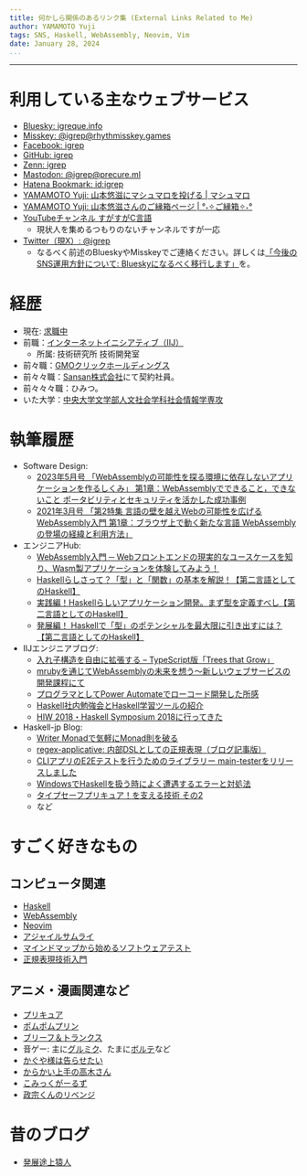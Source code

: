 ```yaml
---
title: 何かしら関係のあるリンク集 (External Links Related to Me)
author: YAMAMOTO Yuji
tags: SNS, Haskell, WebAssembly, Neovim, Vim
date: January 28, 2024
...
```

---

# 利用している主なウェブサービス

- [Bluesky: igreque.info](https://bsky.app/profile/igreque.info)
- [Misskey: \@igrep\@rhythmisskey.games](https://rhythmisskey.games/@igrep)
- [Facebook: igrep](https://www.facebook.com/igrep)
- [GitHub: igrep](https://github.com/igrep)
- [Zenn: igrep](https://zenn.dev/igrep)
- [Mastodon: \@igrep\@precure.ml](https://precure.ml/@igrep)
- [Hatena Bookmark: id:igrep](http://b.hatena.ne.jp/igrep/bookmark)
- [YAMAMOTO Yuji: 山本悠滋にマシュマロを投げる | マシュマロ](https://marshmallow-qa.com/igrep)
- [YAMAMOTO Yuji: 山本悠滋さんのご縁箱ページ | °˖✧ご縁箱✧˖°](https://goenbako.com/igrep)
- [YouTubeチャンネル すがすがC言語](https://www.youtube.com/channel/UCECj2wf_fmxcyiiPn0_pnsA)
    - 現状人を集めるつもりのないチャンネルですが一応
- [Twitter（現X）: \@igrep](https://twitter.com/igrep)
    - なるべく前述のBlueskyやMisskeyでご連絡ください。詳しくは[「今後のSNS運用方針について: Blueskyになるべく移行します」](/posts/2024/01-sns.html)を。

# 経歴

- 現在: [求職中](/posts/2024/04-iij-unknown.html)
- 前職：[インターネットイニシアティブ（IIJ）](https://www.iij.ad.jp/)
    - 所属: 技術研究所 技術開発室
- 前々職：[GMOクリックホールディングス](https://www.gmo-click.com/)
- 前々々職：[Sansan株式会社](http://www.sansan.com/)にて契約社員。
- 前々々々職：ひみつ。
- いた大学：[中央大学文学部人文社会学科社会情報学専攻](http://www.chuo-u.ac.jp/academics/faculties/letters/major/socio_info/)

# 執筆履歴

- Software Design:
    - [2023年5月号 「WebAssemblyの可能性を探る環境に依存しないアプリケーションを作るしくみ」 第1章：WebAssemblyでできること，できないこと ポータビリティとセキュリティを活かした成功事例](https://gihyo.jp/magazine/SD/archive/2023/202305)
    - [2021年3月号 「第2特集 言語の壁を越えWebの可能性を広げる WebAssembly入門 第1章：ブラウザ上で動く新たな言語 WebAssemblyの登場の経緯と利用方法」](https://gihyo.jp/magazine/SD/archive/2021/202103)
- エンジニアHub:
    - [WebAssembly入門 ─ Webフロントエンドの現実的なユースケースを知り、Wasm製アプリケーションを体験してみよう！](https://eh-career.com/engineerhub/entry/2022/07/04/093000)
    - [Haskellらしさって？「型」と「関数」の基本を解説！【第二言語としてのHaskell】](https://employment.en-japan.com/engineerhub/entry/2017/08/25/110000)
    - [実践編！Haskellらしいアプリケーション開発。まず型を定義すべし【第二言語としてのHaskell】](https://employment.en-japan.com/engineerhub/entry/2017/09/11/110000)
    - [発展編！ Haskellで「型」のポテンシャルを最大限に引き出すには？【第二言語としてのHaskell】](https://employment.en-japan.com/engineerhub/entry/2017/10/03/110000)
- IIJエンジニアブログ:
    - [入れ子構造を自由に拡張する – TypeScript版「Trees that Grow」](https://eng-blog.iij.ad.jp/archives/18900)
    - [mrubyを通じてWebAssemblyの未来を想う～新しいウェブサービスの開発課程にて](https://eng-blog.iij.ad.jp/archives/10875)
    - [プログラマとしてPower Automateでローコード開発した所感](https://eng-blog.iij.ad.jp/archives/6746)
    - [Haskell社内勉強会とHaskell学習ツールの紹介](https://eng-blog.iij.ad.jp/archives/3467)
    - [HIW 2018・Haskell Symposium 2018に行ってきた](https://eng-blog.iij.ad.jp/archives/2125)
- Haskell-jp Blog:
    - [Writer Monadで気軽にMonad則を破る](https://haskell.jp/blog/posts/2020/break-monad-law-with-writer.html)
    - [regex-applicative: 内部DSLとしての正規表現（ブログ記事版）](https://haskell.jp/blog/posts/2019/regex-applicative.html)
    - [CLIアプリのE2Eテストを行うためのライブラリー main-testerをリリースしました](https://haskell.jp/blog/posts/2018/main-tester.html)
    - [WindowsでHaskellを扱う時によく遭遇するエラーと対処法](https://haskell.jp/blog/posts/2017/windows-gotchas.html)
    - [タイプセーフプリキュア！を支える技術 その2](https://haskell.jp/blog/posts/2017/typesafe-precure2.html)
    - など


# すごく好きなもの

## コンピュータ関連

- [Haskell](http://www.haskell.org/haskellwiki/Haskell)
- [WebAssembly](https://webassembly.org/)
- [Neovim](https://neovim.io/)
- [アジャイルサムライ](https://shop.ohmsha.co.jp/shopdetail/000000001901/)
- [マインドマップから始めるソフトウェアテスト](https://gihyo.jp/book/2019/978-4-297-10506-8)
- [正規表現技術入門](https://gihyo.jp/book/2015/978-4-7741-7270-5)

## アニメ・漫画関連など

- [プリキュア](http://www.toei-anim.co.jp/tv/precure/)
- [ポムポムプリン](http://www.sanrio.co.jp/character/pompompurin/)
- [ブリーフ＆トランクス](http://briefandtrunks.com/)
- 音ゲー: 主に[グルミク](https://d4dj.bushimo.jp/)、たまに[ボルテ](https://p.eagate.573.jp/game/sdvx/vi/)など
- [かぐや様は告らせたい](https://amzn.to/3hWnrbx)
- [からかい上手の高木さん](https://amzn.to/3e4SSzg)
- [こみっくがーるず](https://amzn.to/3AY8AGr)
- [政宗くんのリベンジ](https://amzn.to/3yO5AdL)

# 昔のブログ

- [発展途上猿人](http://blog.livedoor.jp/igrep/)
